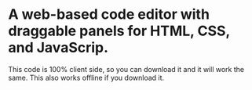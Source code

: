 <h1>A web-based code editor with draggable panels for HTML, CSS, and JavaScrip.</h1>
<p>This code is 100% client side, so you can download it and it will work the same. This also works offline if you download it.</p>
